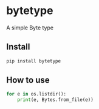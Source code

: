 # bytetype

<!-- WARNING: THIS FILE WAS AUTOGENERATED! DO NOT EDIT! -->

A simple Byte type

## Install

``` sh
pip install bytetype
```

## How to use

``` python
for e in os.listdir():
    print(e, Bytes.from_file(e))
```
